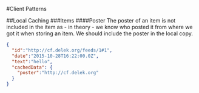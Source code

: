#Client Patterns

##Local Caching
###Items
####Poster
The poster of an item is not included in the item as - in theory - we know who posted it from where we got it when storing an item. We should include the poster in the local copy.
```json
{
  "id":"http://cf.delek.org/feeds/1#1",
  "date":"2015-10-28T16:22:00.0Z",
  "text":"hello",
  "cachedData": {
    "poster":"http://cf.delek.org"
  }
}
```
